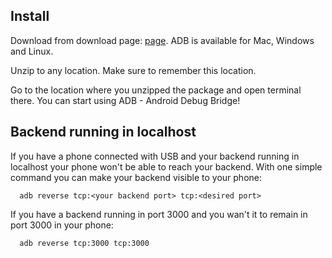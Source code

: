 ## Install

Download from download page: [page](https://developer.android.com/tools/releases/platform-tools). ADB is available for Mac, Windows and Linux.

Unzip to any location. Make sure to remember this location.

Go to the location where you unzipped the package and open terminal there. You can start using ADB - Android Debug Bridge!

## Backend running in localhost

If you have a phone connected with USB and your backend running in localhost your phone won't be able to reach your backend. With one simple command you can make your backend visible to your phone:

```
  adb reverse tcp:<your backend port> tcp:<desired port>
```

If you have a backend running in port 3000 and you wan't it to remain in port 3000 in your phone:

```
  adb reverse tcp:3000 tcp:3000
```
